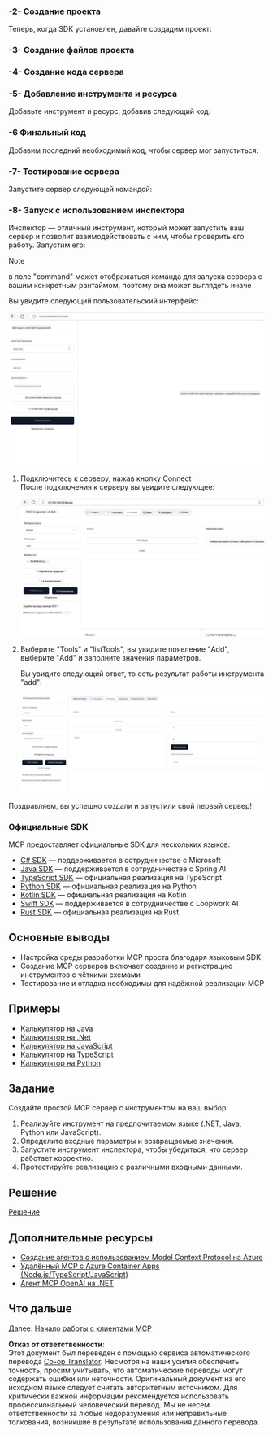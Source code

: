 <!--
CO_OP_TRANSLATOR_METADATA:
{
  "original_hash": "d90651bcd1df019768921d531653638a",
  "translation_date": "2025-06-12T22:58:27+00:00",
  "source_file": "03-GettingStarted/01-first-server/README.md",
  "language_code": "ru"
}
-->
### -2- Создание проекта

Теперь, когда SDK установлен, давайте создадим проект:

### -3- Создание файлов проекта

### -4- Создание кода сервера

### -5- Добавление инструмента и ресурса

Добавьте инструмент и ресурс, добавив следующий код:

### -6 Финальный код

Добавим последний необходимый код, чтобы сервер мог запуститься:

### -7- Тестирование сервера

Запустите сервер следующей командой:

### -8- Запуск с использованием инспектора

Инспектор — отличный инструмент, который может запустить ваш сервер и позволит взаимодействовать с ним, чтобы проверить его работу. Запустим его:

> [!NOTE]
> в поле "command" может отображаться команда для запуска сервера с вашим конкретным рантаймом, поэтому она может выглядеть иначе

Вы увидите следующий пользовательский интерфейс:

![Connect](../../../../translated_images/connect.141db0b2bd05f096fb1dd91273771fd8b2469d6507656c3b0c9df4b3c5473929.ru.png)

1. Подключитесь к серверу, нажав кнопку Connect  
   После подключения к серверу вы увидите следующее:

   ![Connected](../../../../translated_images/connected.73d1e042c24075d386cacdd4ee7cd748c16364c277d814e646ff2f7b5eefde85.ru.png)

2. Выберите "Tools" и "listTools", вы увидите появление "Add", выберите "Add" и заполните значения параметров.

   Вы увидите следующий ответ, то есть результат работы инструмента "add":

   ![Result of running add](../../../../translated_images/ran-tool.a5a6ee878c1369ec1e379b81053395252a441799dbf23416c36ddf288faf8249.ru.png)

Поздравляем, вы успешно создали и запустили свой первый сервер!

### Официальные SDK

MCP предоставляет официальные SDK для нескольких языков:
- [C# SDK](https://github.com/modelcontextprotocol/csharp-sdk) — поддерживается в сотрудничестве с Microsoft
- [Java SDK](https://github.com/modelcontextprotocol/java-sdk) — поддерживается в сотрудничестве с Spring AI
- [TypeScript SDK](https://github.com/modelcontextprotocol/typescript-sdk) — официальная реализация на TypeScript
- [Python SDK](https://github.com/modelcontextprotocol/python-sdk) — официальная реализация на Python
- [Kotlin SDK](https://github.com/modelcontextprotocol/kotlin-sdk) — официальная реализация на Kotlin
- [Swift SDK](https://github.com/modelcontextprotocol/swift-sdk) — поддерживается в сотрудничестве с Loopwork AI
- [Rust SDK](https://github.com/modelcontextprotocol/rust-sdk) — официальная реализация на Rust

## Основные выводы

- Настройка среды разработки MCP проста благодаря языковым SDK
- Создание MCP серверов включает создание и регистрацию инструментов с чёткими схемами
- Тестирование и отладка необходимы для надёжной реализации MCP

## Примеры

- [Калькулятор на Java](../samples/java/calculator/README.md)
- [Калькулятор на .Net](../../../../03-GettingStarted/samples/csharp)
- [Калькулятор на JavaScript](../samples/javascript/README.md)
- [Калькулятор на TypeScript](../samples/typescript/README.md)
- [Калькулятор на Python](../../../../03-GettingStarted/samples/python)

## Задание

Создайте простой MCP сервер с инструментом на ваш выбор:
1. Реализуйте инструмент на предпочитаемом языке (.NET, Java, Python или JavaScript).
2. Определите входные параметры и возвращаемые значения.
3. Запустите инструмент инспектора, чтобы убедиться, что сервер работает корректно.
4. Протестируйте реализацию с различными входными данными.

## Решение

[Решение](./solution/README.md)

## Дополнительные ресурсы

- [Создание агентов с использованием Model Context Protocol на Azure](https://learn.microsoft.com/azure/developer/ai/intro-agents-mcp)
- [Удалённый MCP с Azure Container Apps (Node.js/TypeScript/JavaScript)](https://learn.microsoft.com/samples/azure-samples/mcp-container-ts/mcp-container-ts/)
- [Агент MCP OpenAI на .NET](https://learn.microsoft.com/samples/azure-samples/openai-mcp-agent-dotnet/openai-mcp-agent-dotnet/)

## Что дальше

Далее: [Начало работы с клиентами MCP](/03-GettingStarted/02-client/README.md)

**Отказ от ответственности**:  
Этот документ был переведен с помощью сервиса автоматического перевода [Co-op Translator](https://github.com/Azure/co-op-translator). Несмотря на наши усилия обеспечить точность, просим учитывать, что автоматические переводы могут содержать ошибки или неточности. Оригинальный документ на его исходном языке следует считать авторитетным источником. Для критически важной информации рекомендуется использовать профессиональный человеческий перевод. Мы не несем ответственности за любые недоразумения или неправильные толкования, возникшие в результате использования данного перевода.